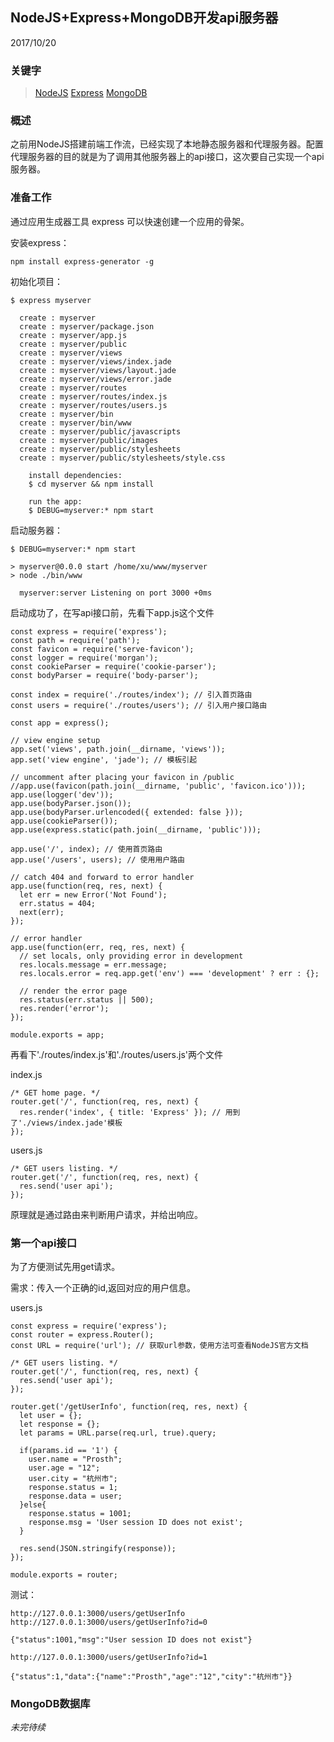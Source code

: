 ## NodeJS+Express+MongoDB开发api服务器

2017/10/20

### 关键字

>[NodeJS](https://nodejs.org/en/) [Express](http://expressjs.com/) [MongoDB](https://www.mongodb.com/what-is-mongodb)

### 概述

之前用NodeJS搭建前端工作流，已经实现了本地静态服务器和代理服务器。配置代理服务器的目的就是为了调用其他服务器上的api接口，这次要自己实现一个api服务器。

### 准备工作

通过应用生成器工具 express 可以快速创建一个应用的骨架。

安装express：

    npm install express-generator -g

初始化项目：

    $ express myserver
    
      create : myserver
      create : myserver/package.json
      create : myserver/app.js
      create : myserver/public
      create : myserver/views
      create : myserver/views/index.jade
      create : myserver/views/layout.jade
      create : myserver/views/error.jade
      create : myserver/routes
      create : myserver/routes/index.js
      create : myserver/routes/users.js
      create : myserver/bin
      create : myserver/bin/www
      create : myserver/public/javascripts
      create : myserver/public/images
      create : myserver/public/stylesheets
      create : myserver/public/stylesheets/style.css
    
        install dependencies:
        $ cd myserver && npm install
    
        run the app:
        $ DEBUG=myserver:* npm start

启动服务器：

    $ DEBUG=myserver:* npm start
    
    > myserver@0.0.0 start /home/xu/www/myserver
    > node ./bin/www
    
      myserver:server Listening on port 3000 +0ms
    
启动成功了，在写api接口前，先看下app.js这个文件

    const express = require('express');
    const path = require('path');
    const favicon = require('serve-favicon');
    const logger = require('morgan');
    const cookieParser = require('cookie-parser');
    const bodyParser = require('body-parser');
    
    const index = require('./routes/index'); // 引入首页路由
    const users = require('./routes/users'); // 引入用户接口路由

    const app = express();

    // view engine setup
    app.set('views', path.join(__dirname, 'views'));
    app.set('view engine', 'jade'); // 模板引起

    // uncomment after placing your favicon in /public
    //app.use(favicon(path.join(__dirname, 'public', 'favicon.ico')));
    app.use(logger('dev'));
    app.use(bodyParser.json());
    app.use(bodyParser.urlencoded({ extended: false }));
    app.use(cookieParser());
    app.use(express.static(path.join(__dirname, 'public')));

    app.use('/', index); // 使用首页路由
    app.use('/users', users); // 使用用户路由

    // catch 404 and forward to error handler
    app.use(function(req, res, next) {
      let err = new Error('Not Found');
      err.status = 404;
      next(err);
    });

    // error handler
    app.use(function(err, req, res, next) {
      // set locals, only providing error in development
      res.locals.message = err.message;
      res.locals.error = req.app.get('env') === 'development' ? err : {};

      // render the error page
      res.status(err.status || 500);
      res.render('error');
    });

    module.exports = app;

再看下'./routes/index.js'和'./routes/users.js'两个文件

index.js

    /* GET home page. */
    router.get('/', function(req, res, next) {
      res.render('index', { title: 'Express' }); // 用到了'./views/index.jade'模板
    });

users.js

    /* GET users listing. */
    router.get('/', function(req, res, next) {
      res.send('user api');
    });

原理就是通过路由来判断用户请求，并给出响应。

### 第一个api接口

为了方便测试先用get请求。

需求：传入一个正确的id,返回对应的用户信息。

users.js

    const express = require('express');
    const router = express.Router();
    const URL = require('url'); // 获取url参数，使用方法可查看NodeJS官方文档

    /* GET users listing. */
    router.get('/', function(req, res, next) {
      res.send('user api');
    });

    router.get('/getUserInfo', function(req, res, next) {
      let user = {};
      let response = {};
      let params = URL.parse(req.url, true).query;

      if(params.id == '1') {
        user.name = "Prosth";
        user.age = "12";
        user.city = "杭州市";
        response.status = 1;
        response.data = user;
      }else{    
        response.status = 1001;
        response.msg = 'User session ID does not exist';
      }

      res.send(JSON.stringify(response));
    });

    module.exports = router;

测试：

    http://127.0.0.1:3000/users/getUserInfo
    http://127.0.0.1:3000/users/getUserInfo?id=0

    {"status":1001,"msg":"User session ID does not exist"}

    http://127.0.0.1:3000/users/getUserInfo?id=1

    {"status":1,"data":{"name":"Prosth","age":"12","city":"杭州市"}}

### MongoDB数据库

*未完待续*
